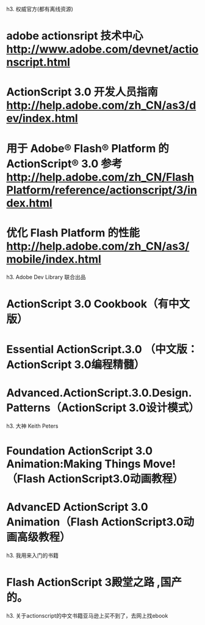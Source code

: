 h3. 权威官方(都有离线资源)
# adobe actionsript 技术中心 http://www.adobe.com/devnet/actionscript.html
# ActionScript 3.0 开发人员指南 http://help.adobe.com/zh_CN/as3/dev/index.html
# 用于 Adobe® Flash® Platform 的 ActionScript® 3.0 参考 http://help.adobe.com/zh_CN/FlashPlatform/reference/actionscript/3/index.html
# 优化 Flash Platform 的性能 http://help.adobe.com/zh_CN/as3/mobile/index.html

h3. Adobe Dev Library 联合出品
# ActionScript 3.0 Cookbook（有中文版）
# Essential ActionScript.3.0 （中文版：ActionScript 3.0编程精髓）
# Advanced.ActionScript.3.0.Design.Patterns（ActionScript 3.0设计模式）

h3. 大神 Keith Peters
# Foundation ActionScript 3.0 Animation:Making Things Move! （Flash ActionScript3.0动画教程）
# AdvancED ActionScript 3.0 Animation（Flash ActionScript3.0动画高级教程）

h3. 我用来入门的书籍
# Flash ActionScript 3殿堂之路 ,国产的。

h3. 关于actionscript的中文书籍亚马逊上买不到了，去网上找ebook